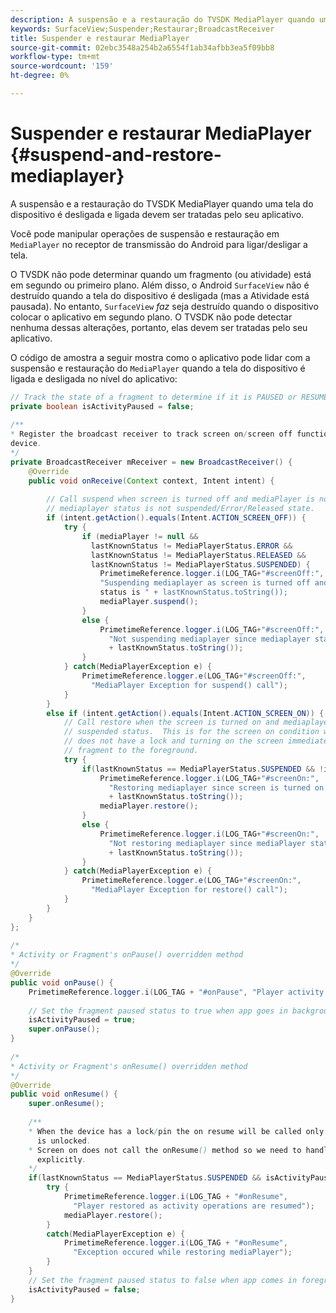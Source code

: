 ```yaml
---
description: A suspensão e a restauração do TVSDK MediaPlayer quando uma tela do dispositivo é desligada e ligada devem ser tratadas pelo seu aplicativo.
keywords: SurfaceView;Suspender;Restaurar;BroadcastReceiver
title: Suspender e restaurar MediaPlayer
source-git-commit: 02ebc3548a254b2a6554f1ab34afbb3ea5f09bb8
workflow-type: tm+mt
source-wordcount: '159'
ht-degree: 0%

---
```


# Suspender e restaurar MediaPlayer {#suspend-and-restore-mediaplayer}

A suspensão e a restauração do TVSDK MediaPlayer quando uma tela do dispositivo é desligada e ligada devem ser tratadas pelo seu aplicativo.

Você pode manipular operações de suspensão e restauração em `MediaPlayer` no receptor de transmissão do Android para ligar/desligar a tela.

O TVSDK não pode determinar quando um fragmento (ou atividade) está em segundo ou primeiro plano. Além disso, o Android `SurfaceView` não é destruído quando a tela do dispositivo é desligada (mas a Atividade está pausada). No entanto, `SurfaceView` *faz* seja destruído quando o dispositivo colocar o aplicativo em segundo plano. O TVSDK não pode detectar nenhuma dessas alterações, portanto, elas devem ser tratadas pelo seu aplicativo.

O código de amostra a seguir mostra como o aplicativo pode lidar com a suspensão e restauração do `MediaPlayer` quando a tela do dispositivo é ligada e desligada no nível do aplicativo:

```java
// Track the state of a fragment to determine if it is PAUSED or RESUMED 
private boolean isActivityPaused = false; 
 
/** 
* Register the broadcast receiver to track screen on/screen off functions triggered from 
device. 
*/ 
private BroadcastReceiver mReceiver = new BroadcastReceiver() { 
    @Override 
    public void onReceive(Context context, Intent intent) { 
 
        // Call suspend when screen is turned off and mediaPlayer is not null and 
        // mediaplayer status is not suspended/Error/Released state. 
        if (intent.getAction().equals(Intent.ACTION_SCREEN_OFF)) { 
            try { 
                if (mediaPlayer != null && 
                  lastKnownStatus != MediaPlayerStatus.ERROR && 
                  lastKnownStatus != MediaPlayerStatus.RELEASED && 
                  lastKnownStatus != MediaPlayerStatus.SUSPENDED) { 
                    PrimetimeReference.logger.i(LOG_TAG+"#screenOff:", 
                    "Suspending mediaplayer as screen is turned off and mediaPlayer 
                    status is " + lastKnownStatus.toString()); 
                    mediaPlayer.suspend(); 
                } 
                else { 
                    PrimetimeReference.logger.i(LOG_TAG+"#screenOff:", 
                      "Not suspending mediaplayer since mediaplayer status is " 
                      + lastKnownStatus.toString()); 
                } 
            } catch(MediaPlayerException e) { 
                PrimetimeReference.logger.e(LOG_TAG+"#screenOff:", 
                  "MediaPlayer Exception for suspend() call"); 
            } 
        } 
        else if (intent.getAction().equals(Intent.ACTION_SCREEN_ON)) { 
            // Call restore when the screen is turned on and mediaplayer is not in the  
            // suspended status.  This is for the screen on condition when the device  
            // does not have a lock and turning on the screen immediately brings the  
            // fragment to the foreground. 
            try { 
                if(lastKnownStatus == MediaPlayerStatus.SUSPENDED && !isActivityPaused) { 
                    PrimetimeReference.logger.i(LOG_TAG+"#screenOn:", 
                      "Restoring mediaplayer since screen is turned on and mediaPlayer status is " 
                      + lastKnownStatus.toString()); 
                    mediaPlayer.restore(); 
                } 
                else { 
                    PrimetimeReference.logger.i(LOG_TAG+"#screenOn:", 
                      "Not restoring mediaplayer since mediaPlayer status is " 
                      + lastKnownStatus.toString()); 
                } 
            } catch(MediaPlayerException e) { 
                PrimetimeReference.logger.e(LOG_TAG+"#screenOn:", 
                  "MediaPlayer Exception for restore() call"); 
            } 
        } 
    } 
}; 
 
/* 
* Activity or Fragment's onPause() overridden method 
*/ 
@Override 
public void onPause() { 
    PrimetimeReference.logger.i(LOG_TAG + "#onPause", "Player activity paused."); 
 
    // Set the fragment paused status to true when app goes in background. 
    isActivityPaused = true; 
    super.onPause(); 
} 
 
/* 
* Activity or Fragment's onResume() overridden method 
*/ 
@Override 
public void onResume() { 
    super.onResume(); 
 
    /** 
    * When the device has a lock/pin the on resume will be called only after the device 
      is unlocked. 
    * Screen on does not call the onResume() method so we need to handle restore here 
      explicitly. 
    */ 
    if(lastKnownStatus == MediaPlayerStatus.SUSPENDED && isActivityPaused) { 
        try { 
            PrimetimeReference.logger.i(LOG_TAG + "#onResume", 
              "Player restored as activity operations are resumed"); 
            mediaPlayer.restore(); 
        } 
        catch(MediaPlayerException e) { 
            PrimetimeReference.logger.i(LOG_TAG + "#onResume",  
              "Exception occured while restoring mediaPlayer"); 
        } 
    } 
    // Set the fragment paused status to false when app comes in foreground. 
    isActivityPaused = false; 
} 
```
